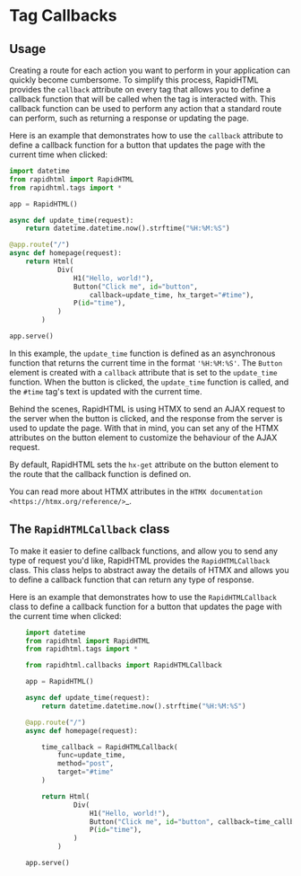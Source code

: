# Tag Callbacks

## Usage

Creating a route for each action you want to perform in your application can 
quickly become cumbersome. To simplify this process, RapidHTML provides the
`callback` attribute on every tag that allows you to define a callback function
that will be called when the tag is interacted with. This callback function can
be used to perform any action that a standard route can perform, such as returning
a response or updating the page.

Here is an example that demonstrates how to use the `callback` attribute to define
a callback function for a button that updates the page with the current time when
clicked:

```python title="tag_callbacks.py"
import datetime
from rapidhtml import RapidHTML
from rapidhtml.tags import *

app = RapidHTML()

async def update_time(request):
    return datetime.datetime.now().strftime("%H:%M:%S")

@app.route("/")
async def homepage(request):
    return Html(
            Div(
                H1("Hello, world!"),
                Button("Click me", id="button", 
                    callback=update_time, hx_target="#time"),
                P(id="time"),
            )
        )

app.serve()
```

In this example, the `update_time` function is defined as an asynchronous function
that returns the current time in the format `'%H:%M:%S'`. The `Button` element
is created with a `callback` attribute that is set to the `update_time` function.
When the button is clicked, the `update_time` function is called, and the `#time` 
tag's text is updated with the current time.

Behind the scenes, RapidHTML is using HTMX to send an AJAX request to the server
when the button is clicked, and the response from the server is used to update
the page. With that in mind, you can set any of the HTMX attributes on the button
element to customize the behaviour of the AJAX request.

By default, RapidHTML sets the `hx-get` attribute on the button element to the
route that the callback function is defined on.

You can read more about HTMX attributes in the 
`HTMX documentation <https://htmx.org/reference/>`_.

## The `RapidHTMLCallback` class

To make it easier to define callback functions, and allow you to send any type of
request you'd like, RapidHTML provides the `RapidHTMLCallback` class. This class
helps to abstract away the details of HTMX and allows you to define a callback
function that can return any type of response.

Here is an example that demonstrates how to use the `RapidHTMLCallback` class to
define a callback function for a button that updates the page with the current time
when clicked:

```python hl_lines="5 15-19 24"
    import datetime
    from rapidhtml import RapidHTML
    from rapidhtml.tags import *

    from rapidhtml.callbacks import RapidHTMLCallback

    app = RapidHTML()

    async def update_time(request):
        return datetime.datetime.now().strftime("%H:%M:%S")

    @app.route("/")
    async def homepage(request):

        time_callback = RapidHTMLCallback(
            func=update_time,
            method="post",
            target="#time"
        )

        return Html(
                Div(
                    H1("Hello, world!"),
                    Button("Click me", id="button", callback=time_callback),
                    P(id="time"),
                )
            )

    app.serve()
```
